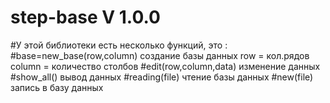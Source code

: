 # step-base V 1.0.0
#У этой библиотеки есть несколько функций, это : 
#base=new_base(row,column) создание базы данных row = кол.рядов column = количество столбов
#edit(row,column,data) изменение данных
#show_all() вывод данных
#reading(file) чтение базы данных
#new(file) запись в базу данных
